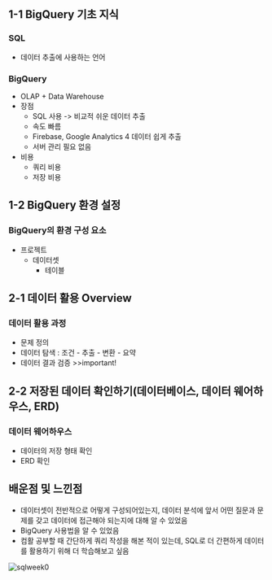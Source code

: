 ## 1-1 BigQuery 기초 지식

### SQL
- 데이터 추출에 사용하는 언어

### BigQuery
- OLAP + Data Warehouse
- 장점
    - SQL 사용 -> 비교적 쉬운 데이터 추출
    - 속도 빠름
    - Firebase, Google Analytics 4 데이터 쉽게 추출
    - 서버 관리 필요 없음
- 비용
    - 쿼리 비용
    - 저장 비용

## 1-2 BigQuery 환경 설정

### BigQuery의 환경 구성 요소
- 프로젝트
    - 데이터셋
        - 테이블


## 2-1 데이터 활용 Overview

### 데이터 활용 과정
- 문제 정의
- 데이터 탐색 : 조건 - 추출 - 변환 - 요약
- 데이터 결과 검증 >>important!

## 2-2 저장된 데이터 확인하기(데이터베이스, 데이터 웨어하우스, ERD)

### 데이터 웨어하우스
- 데이터의 저장 형태 확인
- ERD 확인

## 배운점 및 느낀점
- 데이터셋이 전반적으로 어떻게 구성되어있는지, 데이터 분석에 앞서 어떤 질문과 문제를 갖고 데이터에 접근해야 되는지에 대해 알 수 있었음
- BigQuery 사용법을 알 수 있었음
- 컴활 공부할 때 간단하게 쿼리 작성을 해본 적이 있는데, SQL로 더 간편하게 데이터를 활용하기 위해 더 학습해보고 싶음

![sqlweek0](/git/sqlweek0.png)
